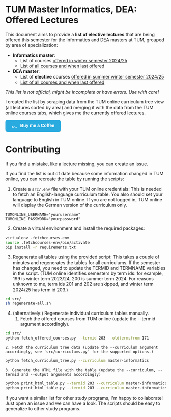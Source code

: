 # TUM Master Informatics, DEA: Offered Lectures

This document aims to provide a **list of elective lectures** that are being offered this semester for the Informatics and DEA masters at TUM, grouped by area of specialization:

- **Informatics master**:
  - List of courses [offered in winter semester 2024/25](https://vuenc.github.io/TUM-Master-Informatics-Offered-Lectures/informatics-ws24-25.html)
  - [List of all courses and when last offered](https://vuenc.github.io/TUM-Master-Informatics-Offered-Lectures/informatics-all.html)
- **DEA master**:
  - List of **elective** courses [offered in summer winter semester 2024/25](https://vuenc.github.io/TUM-Master-Informatics-Offered-Lectures/dea-ws24-25.html)
  - [List of all courses and when last offered](https://vuenc.github.io/TUM-Master-Informatics-Offered-Lectures/dea-all.html)

_This list is not official, might be incomplete or have errors. Use with care!_

I created the list by scraping data from the TUM online curriculum tree view (all lectures sorted by area) and merging it with the data from the TUM online courses tabs, which gives me the currently offered lectures.

<style>img.kofiimg{display: initial!important;vertical-align:middle;height:13px!important;width:20px!important;padding-top:0!important;padding-bottom:0!important;border:none;margin-top:0;margin-right:5px!important;margin-left:0!important;margin-bottom:3px!important;content:url('https://storage.ko-fi.com/cdn/cup-border.png')}.kofiimg:after{vertical-align:middle;height:25px;padding-top:0;padding-bottom:0;border:none;margin-top:0;margin-right:6px;margin-left:0;margin-bottom:4px!important;content:url('https://storage.ko-fi.com/cdn/whitelogo.svg')}.btn-container{display:inline-block!important;white-space:nowrap;min-width:160px}span.kofitext{color:#fff !important;letter-spacing: -0.15px!important;text-wrap:none;vertical-align:middle;line-height:33px !important;padding:0;text-align:center;text-decoration:none!important; text-shadow: 0 1px 1px rgba(34, 34, 34, 0.05);}.kofitext a{color:#fff !important;text-decoration:none:important;}.kofitext a:hover{color:#fff !important;text-decoration:none}a.kofi-button{box-shadow: 1px 1px 0px rgba(0, 0, 0, 0.2);line-height:36px!important;min-width:150px;display:inline-block!important;background-color:#29abe0;padding:2px 12px !important;text-align:center !important;border-radius:7px;color:#fff;cursor:pointer;overflow-wrap:break-word;vertical-align:middle;border:0 none #fff !important;font-family:'Quicksand',Helvetica,Century Gothic,sans-serif !important;text-decoration:none;text-shadow:none;font-weight:700!important;font-size:14px !important}a.kofi-button:visited{color:#fff !important;text-decoration:none !important}a.kofi-button:hover{opacity:.85;color:#f5f5f5 !important;text-decoration:none !important}a.kofi-button:active{color:#f5f5f5 !important;text-decoration:none !important}.kofitext img.kofiimg {height:15px!important;width:22px!important;display: initial;animation: kofi-wiggle 3s infinite;}@keyframes kofi-wiggle{0%{transform:rotate(0) scale(1)}60%{transform:rotate(0) scale(1)}75%{transform:rotate(0) scale(1.12)}80%{transform:rotate(0) scale(1.1)}84%{transform:rotate(-10deg) scale(1.1)}88%{transform:rotate(10deg) scale(1.1)}92%{transform:rotate(-10deg) scale(1.1)}96%{transform:rotate(10deg) scale(1.1)}100%{transform:rotate(0) scale(1)}}</style>
<link href="https://fonts.googleapis.com/css?family=Quicksand:400,700" rel="stylesheet" type="text/css">
<div class="btn-container"><a title="Support me on ko-fi.com" class="kofi-button" style="background-color:#29abe0;" href="https://ko-fi.com/K3K6135GAH" target="_blank"> <span class="kofitext"><img src="https://storage.ko-fi.com/cdn/cup-border.png" alt="Ko-fi donations" class="kofiimg">Buy me a Coffee</span></a></div>

# Contributing

If you find a mistake, like a lecture missing, you can create an issue.

If you find the list is out of date because some information changed in TUM online, you can recreate the table by running the scripts:

1. Create a `src/.env` file with your TUM online credentials: This is needed to fetch an English-language curriculum table. You also should set your language to English in TUM online. If you are not logged in, TUM online will display the German version of the curriculum only.

```
TUMONLINE_USERNAME="yourusername"
TUMONLINE_PASSWORD="yourpassword"
```

2. Create a virtual environment and install the required packages:

```sh
virtualenv .fetchcourses-env
source .fetchcourses-env/bin/activate
pip install -r requirements.txt
```

3. Regenerate all tables using the provided script: This takes a couple of minutes and regenerates the tables for all curriculums. If the semester has changed, you need to update the TERMID and TERMNAME variables in the script. (TUM online identifies semesters by term ids: for example, 199 is winter term 2023/24, 200 is summer term 2024. For reasons unknown to me, term ids 201 and 202 are skipped, and winter term 2024/25 has term id 203.)

```sh
cd src/
sh regenerate-all.sh
```

4. (alternatively:) Regenerate individual curriculum tables manually.
   1. Fetch the offered courses from TUM online (update the --termid argument accordingly).

```sh
cd src/
python fetch_offered_courses.py --termid 203 --oldtermsfrom 171
```

    2. Fetch the curriculum tree data (update the --curriculum argument accordingly, see `src/curriculums.py` for the supported options.)

```sh
python fetch_curriculum_tree.py --curriculum master-informatics
```

    3. Generate the HTML file with the table (update the --curriculum, --termid and --output arguments accordingly)

```sh
python print_html_table.py --termid 203 --curriculum master-informatics --output "../informatics-ws24-25.html"
python print_html_table.py --termid 203 --curriculum master-informatics --oldtermsfrom 171 --output ../informatics-all.html
```

If you want a similar list for other study programs, I'm happy to collaborate! Just open an issue and we can have a look. The scripts should be easy to generalize to other study programs.
